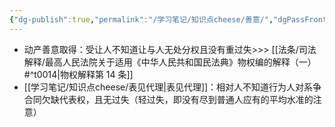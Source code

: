 ```yaml
---
{"dg-publish":true,"permalink":"/学习笔记/知识点cheese/善意/","dgPassFrontmatter":true,"created":"2024-09-16T10:15:13.903+08:00","updated":"2024-09-16T21:25:59.497+08:00"}
---
```


- 动产善意取得：受让人不知道让与人无处分权且没有重过失>>> [[法条/司法解释/最高人民法院关于适用《中华人民共和国民法典》物权编的解释（一）#^t0014\|物权解释第 14 条]]
- [[学习笔记/知识点cheese/表见代理\|表见代理]]：相对人不知道行为人对系争合同欠缺代表权，且无过失（轻过失，即没有尽到普通人应有的平均水准的注意）